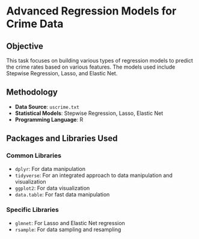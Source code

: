 # Advanced Regression Models for Crime Data

## Objective
This task focuses on building various types of regression models to predict the crime rates based on various features. The models used include Stepwise Regression, Lasso, and Elastic Net.

## Methodology
- **Data Source**: `uscrime.txt`
- **Statistical Models**: Stepwise Regression, Lasso, Elastic Net
- **Programming Language**: R

## Packages and Libraries Used

### Common Libraries
- `dplyr`: For data manipulation
- `tidyverse`: For an integrated approach to data manipulation and visualization
- `ggplot2`: For data visualization
- `data.table`: For fast data manipulation

### Specific Libraries
- `glmnet`: For Lasso and Elastic Net regression
- `rsample`: For data sampling and resampling
